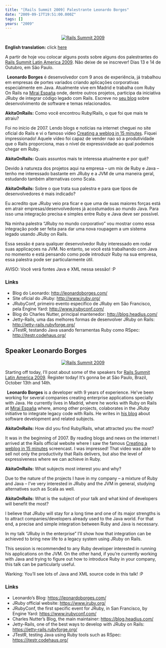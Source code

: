 ```yaml
---
title: "[Rails Summit 2009] Palestrante Leonardo Borges"
date: "2009-09-17T19:51:00.000Z"
tags: []
years: "2009"
---
```


<p></p>
<p style="text-align: center"><a href="http://www.railssummit.com.br?utm_campaign=Railssummit&amp;utm_source=banner_parceiros&amp;utm_medium=banner&amp;utm_content=por_728x90"><img src="http://railssummit.com.br/imgs/43/original/728x90.gif" srcset="http://railssummit.com.br/imgs/43/original/728x90.gif 2x" alt="Rails Summit 2009"></a></p>
<p><strong>English translation:</strong> click <a href="/2009/09/17/rails-summit-2009-palestrante-leonardo-borges#leonardo-borges-english">here</a></p>
<p>A partir de hoje vou colocar alguns posts sobre alguns dos palestrantes do <a href="http://www.railssummit.com.br">Rails Summit Latin America 2009</a>. Não deixe de se inscrever! Dias 13 e 14 de Outubro, em São Paulo.</p>
<div style="float: left; margin: 3px"><a href="http://railssummit.locaweb.com.br/pt-BR/speakers"><img src="http://railssummit.locaweb.com.br/imgs/5/original/leonardo.jpg" srcset="http://railssummit.locaweb.com.br/imgs/5/original/leonardo.jpg 2x" alt=""></a></div>
<p><strong>Leonardo Borges</strong> é desenvolvedor com 9 anos de experiência, já trabalhou em empresas de portes variados criando aplicações corporativas especialmente em Java. Atualmente vive em Madrid e trabalha com Ruby On Rails na <a href="http://www.miraiespana.com/">Mirai España</a> onde, dentre outros projetos, participa da iniciativa JRuby de integrar código legado com Rails. Escreve no <a href="http://www.leonardoborges.com/">seu blog</a> sobre desenvolvimento de software e temas relacionados.</p>
<p><strong>AkitaOnRails:</strong> Como você encontrou Ruby/Rails, o que foi que mais te atraiu?</p>
<p>Foi no início de 2007. Lendo blogs e notícias na internet cheguei no site oficial do Rails e vi o famoso vídeo <a href="http://www.rubyonrails.pro.br/apresentacoes">Creating a weblog in 15 minutes</a>. Fiquei impressionado! Aquele vídeo foi capaz de vender nao só a produtividade que o Rails proporciona, mas o nível de expressividade ao qual podemos chegar em Ruby.</p>
<p><strong>AkitaOnRails:</strong> Quais assuntos mais te interessa atualmente e por quê?</p>
<p>Devido à natureza dos projetos aqui na empresa – um mix de Ruby e Java – tenho me interessado bastante em JRuby e a <span class="caps">JVM</span> de uma maneira geral, estudando também alternativas como Scala.</p>
<p><strong>AkitaOnRails:</strong> Sobre o que trata sua palestra e para que tipos de desenvolvedores é mais indicado?</p>
<p>Eu acredito que JRuby veio pra ficar e que uma de suas maiores forças está em atrair empresas/desenvolvedores já acostumados ao mundo Java. Para isso uma integração precisa e simples entre Ruby e Java deve ser possível.</p>
<p>Na minha palestra “JRuby no mundo corporativo” vou mostrar como essa integração pode ser feita para dar uma nova roupagem a um sistema legado usando JRuby on Rails.</p>
<p>Essa sessão é para qualquer desenvolvedor Ruby interessado em rodar suas applicaçoes na <span class="caps">JVM</span>. No entanto, se você está trabalhando com Java no momento e está pensando como pode introduzir Ruby na sua empresa, essa palestra pode ser particularmente útil.</p>
<p><span class="caps">AVISO</span>: Você verá fontes Java e <span class="caps">XML</span> nessa sessão! :P</p>
<h3>Links</h3>
<ul>
  <li>Blog do Leonardo: <a href="http://leonardoborges.com/">http://leonardoborges.com/</a></li>
  <li>Site oficial do JRuby: <a href="http://www.jruby.org/">http://www.jruby.org/</a></li>
  <li>JRubyConf, primeiro evento específico de JRuby em São Francisco, pela Engine Yard: <a href="http://www.jrubyconf.com/">http://www.jrubyconf.com/</a></li>
  <li>Blog do Charles Nutter, principal mantenedor: <a href="http://blog.headius.com/">http://blog.headius.com/</a></li>
  <li>Jetty-Rails, uma das melhores formas de desenvolver JRuby on Rails: <a href="http://jetty-rails.rubyforge.org/">http://jetty-rails.rubyforge.org/</a></li>
  <li>JTestR, testando Java usando ferramentas Ruby como RSpec: <a href="http://jtestr.codehaus.org/">http://jtestr.codehaus.org/</a></li>
</ul>
<p></p>
<p></p>
<p><a name="leonardo-borges-english"></a></p>
<h2>Speaker Leonardo Borges</h2>
<p style="text-align: center"><a href="https://www.railssummit.com.br?utm_campaign=Railssummit&amp;utm_source=banner_parceiros&amp;utm_medium=banner&amp;utm_content=por_728x90"><img src="https://railssummit.com.br/imgs/43/original/728x90.gif" srcset="https://railssummit.com.br/imgs/43/original/728x90.gif 2x" alt="Rails Summit 2009"></a></p>
<p>Starting off today, I’ll post about some of the speakers for <a href="https://www.railssummit.com.br">Rails Summit Latin America 2009</a>. Register today! It’s gonna be at São Paulo, Brazil, October 13th and 14th.</p>
<div style="float: left; margin: 3px"><a href="https://railssummit.locaweb.com.br/pt-BR/speakers"><img src="https://railssummit.locaweb.com.br/imgs/5/original/leonardo.jpg" srcset="https://railssummit.locaweb.com.br/imgs/5/original/leonardo.jpg 2x" alt=""></a></div>
<p><strong>Leonardo Borges</strong> is a developer with 9 years of experience. He’ve been working for several companies creating enterprise applications specially with Java. He currently lives in Madrid, where he works with Ruby on Rails at <a href="https://www.miraiespana.com/">Mirai España</a> where, among other projects, colaborates in the JRuby initiative to integrate legacy code with Rails. He writes in <a href="https://www.leonardoborges.com/">his blog</a> about software development and related subjects.</p>
<p><strong>AkitaOnRails:</strong> How did you find Ruby/Rails, what attracted you the most?</p>
<p>It was in the beginning of 2007. By reading blogs and news on the internet I arrived at the Rails official website where I saw the famous <a href="https://rubyonrails.org/screencasts">Creating a weblog in 15 minutes</a> screencast. I was impressed! That video was able to sell not only the productivity that Rails delivers, but also the level of expressiveness where we can achieve in Ruby.</p>
<p><strong>AkitaOnRails:</strong> What subjects most interest you and why?</p>
<p>Due to the nature of the projects I have in my company – a mixture of Ruby and Java – I’ve very interested in JRuby and the <span class="caps">JVM</span> in general, studying alternatives such as Scala as well.</p>
<p><strong>AkitaOnRails:</strong> What is the subject of your talk and what kind of developers will benefit the most?</p>
<p>I believe that JRuby will stay for a long time and one of its major strengths is to attract companies/developers already used to the Java world. For that end, a precise and simple integration between Ruby and Java is necessary.</p>
<p>In my talk “JRuby in the enterprise” I’ll show how that integration can be achieved to bring new life to a legacy system using JRuby on Rails.</p>
<p>This session is recommended to any Ruby developer interested in running his applications on the <span class="caps">JVM</span>. On the other hand, if you’re currently working with Java and trying to figure out how to introduce Ruby in your company, this talk can be particularly useful.</p>
<p>Warking: You’ll see lots of Java and <span class="caps">XML</span> source code in this talk! :P</p>
<h3>Links</h3>
<ul>
  <li>Leonardo’s Blog: <a href="https://leonardoborges.com/">https://leonardoborges.com/</a></li>
  <li>JRuby official website: <a href="https://www.jruby.org/">https://www.jruby.org/</a></li>
  <li>JRubyConf, the first specific event for JRuby, in San Francisco, by Engine Yard: <a href="https://www.jrubyconf.com/">https://www.jrubyconf.com/</a></li>
  <li>Charles Nutter’s Blog, the main maintainer: <a href="https://blog.headius.com/">https://blog.headius.com/</a></li>
  <li>Jetty-Rails, one of the best ways to develop with JRuby on Rails: <a href="https://jetty-rails.rubyforge.org/">https://jetty-rails.rubyforge.org/</a></li>
  <li>JTestR, testing Java using Ruby tools such as RSpec: <a href="https://jtestr.codehaus.org/">https://jtestr.codehaus.org/</a></li>
</ul>
<p></p>